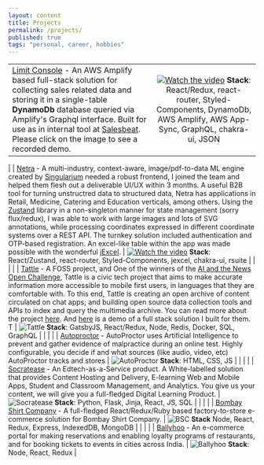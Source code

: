 ```yaml
---
layout: content
title: Projects
permalink: /projects/
published: true
tags: "personal, career, hobbies"
---
```


|                                                                                                                                                                                                                                                                                                                                                                                                                                                                                                                                                                                                                                                                                                                                                                                                                                                                                                                               |                                                                                                                                              |
| ----------------------------------------------------------------------------------------------------------------------------------------------------------------------------------------------------------------------------------------------------------------------------------------------------------------------------------------------------------------------------------------------------------------------------------------------------------------------------------------------------------------------------------------------------------------------------------------------------------------------------------------------------------------------------------------------------------------------------------------------------------------------------------------------------------------------------------------------------------------------------------------------------------------------------- | :------------------------------------------------------------------------------------------------------------------------------------------: |
| [Limit Console](https://master.d34oeheetmjy87.amplifyapp.com/) - An AWS Amplify based full-stack solution for collecting sales related data and storing it in a single-table **DynamoDb** database queried via Amplify's Graphql interface. Built for use as in internal tool at [Salesbeat](https://www.salesbeat.co). Please click on the image to see a recorded demo.| [![Watch the video](https://puu.sh/HslRh/787bc72c85.gif)](https://puu.sh/HslRh/787bc72c85.gif) **Stack**: React/Redux, react-router, Styled-Components, DynamoDb, AWS Amplify, AWS App-Sync, GraphQL, chakra-ui, JSON 
|
| [Netra](http://netra.singularium.in/) - A multi-industry, context-aware, image/pdf-to-data ML engine created by [Singularium](http://netra.singularium.in/) needed a robust frontend, I joined the team and helped them flesh out a deliverable UI/UX within 3 months. A useful B2B tool for turning unstructred data to structured data, Netra has applications in Retail, Medicine, Catering and Education verticals, among others. Using the [Zustand](https://github.com/pmndrs/zustand) library in a non-singleton manner for state management (sorry flux/redux), I was able to work with large images and lots of SVG annotations, while processing coordinates expressed in different coordinate systems over a REST API. The turnkey solution included authentication and OTP-based registration. An excel-like table within the app was made possible with the wonderful [jExcel](https://bossanova.uk/jexcel/v4/). | [![Watch the video](https://puu.sh/Hv5yF/9d0c0bf8a7.gif)](https://puu.sh/Hv5yF/9d0c0bf8a7.gif) **Stack**: React/Zustand, react-router, Styled-Components, jexcel, chakra-ui, rsuite |
|                                                                                                                                                                                                                                                                                                                                                                                                                                                                                                                                                                                                                                                                                                                                                                                                                                                                                                                               |                                                                                                                                              |
| [Tattle](http://tattle.co.in) - A FOSS project, and One of the winners of the [AI and the News Open Challenge](https://aiethicsinitiative.org/news/2019/3/12/announcing-the-winners-of-the-ai-and-the-news-open-challenge), Tattle is a civic tech project that aims to make accurate information more accessible to mobile first users, in languages that they are comfortable with. To this end, Tattle is creating an open archive of content circulated on chat apps; and building open source data collection tools and APIs to index and query the multimedia archive. You can read more about the project [here](https://tattle.co.in/). And [here](https://www.youtube.com/watch?v=CE34PukkAEI) is a demo of a full stack solution I built for them. T                                                                                                                                                                                                                                                                              |              ![Tattle](https://puu.sh/FSUHR/238dde6b40.png) **Stack**: GatsbyJS, React/Redux, Node, Redis, Docker, SQL, GraphQL              |
|                                                                                                                                                                                                                                                                                                                                                                                                                                                                                                                                                                                                                                                                                                                                                                                                                                                                                                                               |                                                                                                                                              |
| [Autoproctor](https://www.autoproctor.co/) - AutoProctor uses Artificial Intelligence to prevent and gather evidence of malpractice during an online test. Highly configurable, you decide if and what sources (like audio, video, etc) AutoProctor tracks and stores                                                                                                                                                                                                                                                                                                                                                                                                                                                                                                                                                                                                                                                         |                                 ![AutoProctor](https://puu.sh/FKoMU/04ae6e4b33.png) **Stack**: HTML, CSS, JS                                 |
|                                                                                                                                                                                                                                                                                                                                                                                                                                                                                                                                                                                                                                                                                                                                                                                                                                                                                                                               |                                                                                                                                              |
| [Socratease](https://www.socratease.in) - An Edtech-as-a-Service product. A White-labelled solution that provides Content Hosting and Delivery, E-learning Web and Mobile Apps, Student and Classroom Management, and Analytics. You give us your content, we will give you a full-fledged Digital Learning Product.                                                                                                                                                                                                                                                                                                                                                                                                                                                                                                                                                                                                          |                      ![Socratease](https://puu.sh/EeVdy/7dc21d7e2a.png) **Stack**: Python, Flask, Jinja, React, JS, SQL                      |
|                                                                                                                                                                                                                                                                                                                                                                                                                                                                                                                                                                                                                                                                                                                                                                                                                                                                                                                               |                                                                                                                                              |
| [Bombay Shirt Company](https://www.bombayshirts.com/) - A full-fledged React/Redux/Ruby based factory-to-store e-commerce solution for Bombay Shirt Company.                                                                                                                                                                                                                                                                                                                                                                                                                                                                                                                                                                                                                                                                                                                                                                  |                      ![BSC](https://i.imgur.com/tPPr2vL.png) **Stack** Node, React, Redux, Express, IndexedDB, MongoDB                       |
|                                                                                                                                                                                                                                                                                                                                                                                                                                                                                                                                                                                                                                                                                                                                                                                                                                                                                                                               |                                                                                                                                              |
| [Ballyhoo](https://ballyhoo.today) - An e-commerce portal for making reservations and enabling loyalty programs of restaurants, and for booking tickets to events in cities across India.                                                                                                                                                                                                                                                                                                                                                                                                                                                                                                                                                                                                                                                                                                                                     |                                ![Ballyhoo](https://puu.sh/F2sOz/f749c41510.png) **Stack**: Node, React, Redux                                |
